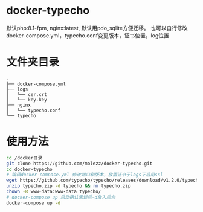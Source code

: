 # docker-typecho
默认php:8.1-fpm, nginx:latest, 默认用pdo_sqlite方便迁移。 
也可以自行修改docker-compose.yml，typecho.conf变更版本，证书位置，log位置

# 文件夹目录
```
.
├── docker-compose.yml
├── logs
│   └── cer.crt
│   └── key.key
├── nginx
│   └── typecho.conf
└── typecho
```

# 使用方法
``` bash
cd /docker目录
git clone https://github.com/molezz/docker-typecho.git
cd docker-typecho
# 编辑docker-compose.yml 修改端口和版本，放置证书于logs下启用ssl
wget https://github.com/typecho/typecho/releases/download/v1.2.0/typecho.zip
unzip typecho.zip -d typecho && rm typecho.zip
chown -R www-data:www-data typecho/
# docker-compose up 启动确认无误后-d放入后台
docker-compose up -d
```
